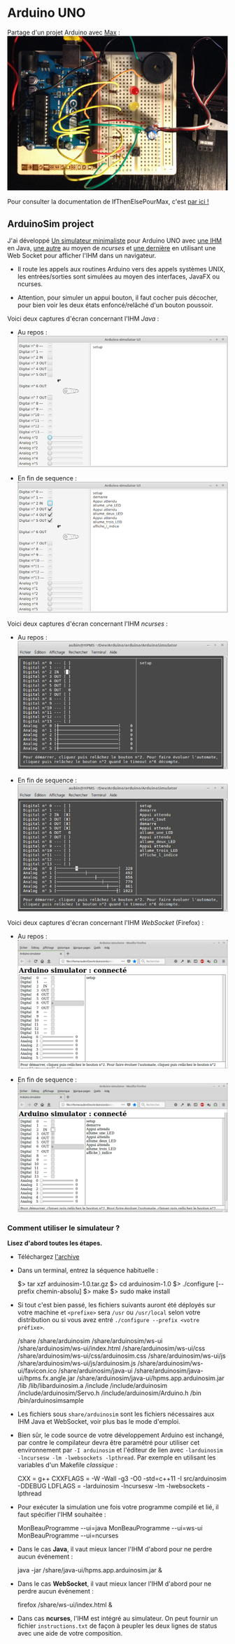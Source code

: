 # Arduino UNO

Partage d'un projet Arduino avec [Max](https://github.com/exancillatus) :
![Le montage en fils volants](img/board.png)

Pour consulter la documentation de IfThenElsePourMax, c'est
[par ici !](https://aubinmahe.github.io/arduino/IfThenElsePourMax/doc/html/index.html)

## ArduinoSim project ##

J'ai développé [Un simulateur minimaliste](ArduinoSimulator) pour Arduino UNO
avec [une IHM](hpms.app.arduinosim) en Java,
 [une autre](ArduinoSimulator/src/ncurses) au moyen de *ncurses*
 et [une dernière](ArduinoSimulator/src/ws) en utilisant une Web Socket pour
 afficher l'IHM dans un navigateur.

* Il route les appels aux routines Arduino vers des appels systèmes UNIX, les entrées/sorties sont simulées au moyen des interfaces, JavaFX ou ncurses.

* Attention, pour simuler un appui bouton, il faut cocher puis décocher, pour bien voir les deux états enfoncé/relâché d'un bouton poussoir.

Voici deux captures d'écran concernant l'IHM *Java* :

* Au repos :<br/>![Au repos](ArduinoSimulator/img/arduinosim-java-1.png)

* En fin de sequence :<br/>![En fin de séquence](ArduinoSimulator/img/arduinosim-java-2.png)

Voici deux captures d'écran concernant l'IHM *ncurses* :

* Au repos :<br/>![Au repos](ArduinoSimulator/img/arduinosim-ncurses-1.png)

* En fin de sequence :<br/>![En fin de séquence](ArduinoSimulator/img/arduinosim-ncurses-2.png)

Voici deux captures d'écran concernant l'IHM *WebSocket* (Firefox) :

* Au repos :<br/>![Au repos](ArduinoSimulator/img/arduinosim-websocket-1.png)

* En fin de sequence :<br/>![En fin de séquence](ArduinoSimulator/img/arduinosim-websocket-2.png)

### Comment utiliser le simulateur ? ###

**Lisez d'abord toutes les étapes.**

* Téléchargez
  [l'archive](https://aubinmahe.github.io/arduino/ArduinoSimulator/arduinosim-1.0.tar.gz)

* Dans un terminal, entrez la séquence habituelle :

    $> tar xzf arduinosim-1.0.tar.gz
    $> cd arduinosim-1.0
    $> ./configure [--prefix chemin-absolu]
    $> make
    $> sudo make install

* Si tout c'est bien passé, les fichiers suivants auront été déployés sur votre machine et
  `<prefixe>` sera `/usr` ou `/usr/local` selon votre distribution ou si vous avez entré
  `./configure --prefix <votre préfixe>`.

    <prefixe>/share
    <prefixe>/share/arduinosim
    <prefixe>/share/arduinosim/ws-ui
    <prefixe>/share/arduinosim/ws-ui/index.html
    <prefixe>/share/arduinosim/ws-ui/css
    <prefixe>/share/arduinosim/ws-ui/css/arduinosim.css
    <prefixe>/share/arduinosim/ws-ui/js
    <prefixe>/share/arduinosim/ws-ui/js/arduinosim.js
    <prefixe>/share/arduinosim/ws-ui/favicon.ico
    <prefixe>/share/arduinosim/java-ui
    <prefixe>/share/arduinosim/java-ui/hpms.fx.angle.jar
    <prefixe>/share/arduinosim/java-ui/hpms.app.arduinosim.jar
    <prefixe>/lib
    <prefixe>/lib/libarduinosim.a
    <prefixe>/include
    <prefixe>/include/arduinosim
    <prefixe>/include/arduinosim/Servo.h
    <prefixe>/include/arduinosim/Arduino.h
    <prefixe>/bin
    <prefixe>/bin/arduinosimsample

* Les fichiers sous `share/arduinosim` sont les fichiers nécessaires aux IHM
  Java et WebSocket, voir plus bas le mode d'emploi.

* Bien sûr, le code source de votre développement Arduino est inchangé, par
  contre le compilateur devra être paramétré pour utiliser cet environnement
  par `-I arduinosim` et l'éditeur de lien avec
  `-larduinosim -lncursesw -lm -lwebsockets -lpthread`. Par exemple en
  utilisant les variables d'un Makefile *classique* :
 
    CXX      = g++
    CXXFLAGS = -W -Wall -g3 -O0 -std=c++11 -I src/arduinosim -DDEBUG
    LDFLAGS  = -larduinosim -lncursesw -lm -lwebsockets -lpthread

* Pour exécuter la simulation une fois votre programme compilé et lié, il faut
  spécifier l'IHM souhaitée :
  
    MonBeauProgramme --ui=java
    MonBeauProgramme --ui=ws-ui
    MonBeauProgramme --ui=ncurses

* Dans le cas **Java**, il vaut mieux lancer l'IHM d'abord pour ne perdre
  aucun événement :

    java -jar <prefixe>/share/java-ui/hpms.app.arduinosim.jar &

* Dans le cas **WebSocket**, il vaut mieux lancer l'IHM d'abord pour ne perdre
  aucun événement :

    firefox <prefixe>/share/ws-ui/index.html &

* Dans cas **ncurses**, l'IHM est intégré au simulateur. On peut fournir un
  fichier `instructions.txt` de façon à peupler les deux lignes de status
  avec une aide de votre composition. 
